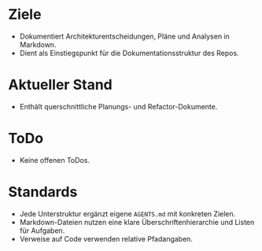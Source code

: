 # Ziele
- Dokumentiert Architekturentscheidungen, Pläne und Analysen in Markdown.
- Dient als Einstiegspunkt für die Dokumentationsstruktur des Repos.

# Aktueller Stand
- Enthält querschnittliche Planungs- und Refactor-Dokumente.

# ToDo
- Keine offenen ToDos.

# Standards
- Jede Unterstruktur ergänzt eigene `AGENTS.md` mit konkreten Zielen.
- Markdown-Dateien nutzen eine klare Überschriftenhierarchie und Listen für Aufgaben.
- Verweise auf Code verwenden relative Pfadangaben.
